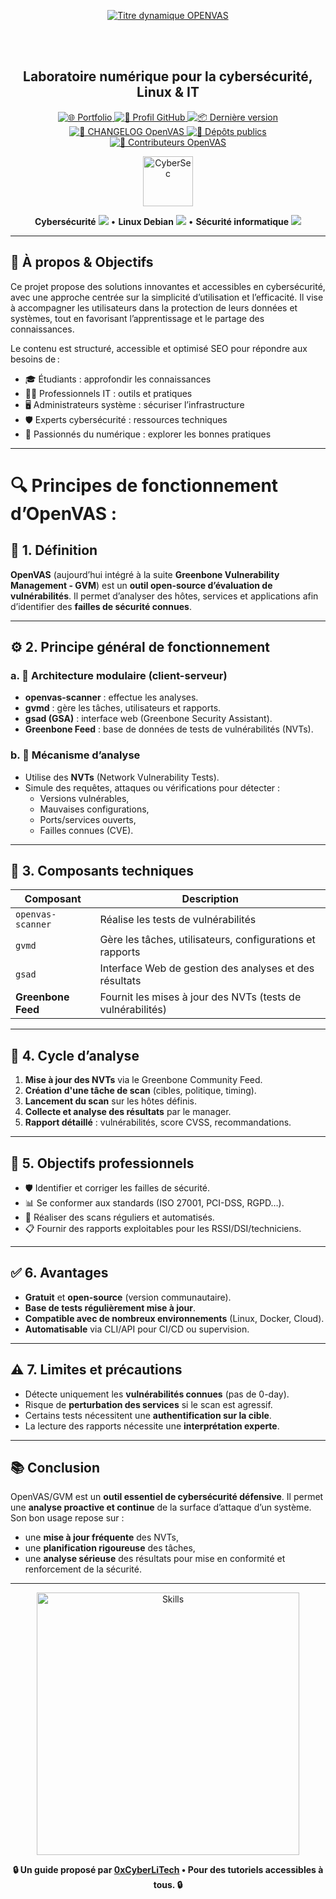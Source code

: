 <div align="center">

  <br></br>
  
  <a href="https://github.com/0xCyberLiTech">
    <img src="https://readme-typing-svg.herokuapp.com?font=JetBrains+Mono&size=50&duration=6000&pause=1000000000&color=FF0048&center=true&vCenter=true&width=1100&lines=%3EOPENVAS_" alt="Titre dynamique OPENVAS" />
  </a>
  
  <br></br>
  
  <h2>Laboratoire numérique pour la cybersécurité, Linux & IT</h2>

  <p align="center">
    <a href="https://0xcyberlitech.github.io/">
      <img src="https://img.shields.io/badge/Portfolio-0xCyberLiTech-181717?logo=github&style=flat-square" alt="🌐 Portfolio" />
    </a>
    <a href="https://github.com/0xCyberLiTech">
      <img src="https://img.shields.io/badge/Profil-GitHub-181717?logo=github&style=flat-square" alt="🔗 Profil GitHub" />
    </a>
    <a href="https://github.com/0xCyberLiTech/OpenVAS/releases/latest">
      <img src="https://img.shields.io/github/v/release/0xCyberLiTech/OpenVAS?label=version&style=flat-square&color=blue" alt="📦 Dernière version" />
    </a>
    <a href="https://github.com/0xCyberLiTech/OpenVAS/blob/main/CHANGELOG.md">
      <img src="https://img.shields.io/badge/📄%20Changelog-OpenVAS-blue?style=flat-square" alt="📄 CHANGELOG OpenVAS" />
    </a>
    <a href="https://github.com/0xCyberLiTech?tab=repositories">
      <img src="https://img.shields.io/badge/Dépôts-publics-blue?style=flat-square" alt="📂 Dépôts publics" />
    </a>
    <a href="https://github.com/0xCyberLiTech/OpenVAS/graphs/contributors">
      <img src="https://img.shields.io/badge/👥%20Contributeurs-cliquez%20ici-007ec6?style=flat-square" alt="👥 Contributeurs OpenVAS" />
    </a>
  </p>

</div>

<!--
Optimisation SEO : mots-clés cybersécurité, Linux, administration système, sécurité informatique, tutoriels, guides, expertise, formation, supervision, Docker, OpenVAS, firewall, proxy, DNS, SSH, Debian, IT, réseau, cryptographie, open source, ressources techniques, étudiants, professionnels, passionnés.
-->

<div align="center">
  <img src="https://img.icons8.com/fluency/96/000000/cyber-security.png" alt="CyberSec" width="80"/>
</div>

<div align="center">
  <p>
    <strong>Cybersécurité</strong> <img src="https://img.icons8.com/color/24/000000/lock--v1.png"/> • <strong>Linux Debian</strong> <img src="https://img.icons8.com/color/24/000000/linux.png"/> • <strong>Sécurité informatique</strong> <img src="https://img.icons8.com/color/24/000000/shield-security.png"/>
  </p>
</div>

---

## 🚀 À propos & Objectifs

Ce projet propose des solutions innovantes et accessibles en cybersécurité, avec une approche centrée sur la simplicité d’utilisation et l’efficacité. Il vise à accompagner les utilisateurs dans la protection de leurs données et systèmes, tout en favorisant l’apprentissage et le partage des connaissances.

Le contenu est structuré, accessible et optimisé SEO pour répondre aux besoins de :
- 🎓 Étudiants : approfondir les connaissances
- 👨‍💻 Professionnels IT : outils et pratiques
- 🖥️ Administrateurs système : sécuriser l’infrastructure
- 🛡️ Experts cybersécurité : ressources techniques
- 🚀 Passionnés du numérique : explorer les bonnes pratiques

---

# 🔍 Principes de fonctionnement d’OpenVAS :

## 🧭 1. Définition
**OpenVAS** (aujourd’hui intégré à la suite **Greenbone Vulnerability Management - GVM**) est un **outil open-source d’évaluation de vulnérabilités**. Il permet d’analyser des hôtes, services et applications afin d’identifier des **failles de sécurité connues**.

---

## ⚙️ 2. Principe général de fonctionnement

### a. 🔗 Architecture modulaire (client-serveur)
- **openvas-scanner** : effectue les analyses.
- **gvmd** : gère les tâches, utilisateurs et rapports.
- **gsad (GSA)** : interface web (Greenbone Security Assistant).
- **Greenbone Feed** : base de données de tests de vulnérabilités (NVTs).

### b. 🧪 Mécanisme d’analyse
- Utilise des **NVTs** (Network Vulnerability Tests).
- Simule des requêtes, attaques ou vérifications pour détecter :
  - Versions vulnérables,
  - Mauvaises configurations,
  - Ports/services ouverts,
  - Failles connues (CVE).

---

## 🧱 3. Composants techniques

| Composant           | Description                                                      |
|---------------------|------------------------------------------------------------------|
| `openvas-scanner`   | Réalise les tests de vulnérabilités                             |
| `gvmd`              | Gère les tâches, utilisateurs, configurations et rapports        |
| `gsad`              | Interface Web de gestion des analyses et des résultats           |
| **Greenbone Feed**  | Fournit les mises à jour des NVTs (tests de vulnérabilités)      |

---

## 🔄 4. Cycle d’analyse

1. **Mise à jour des NVTs** via le Greenbone Community Feed.
2. **Création d'une tâche de scan** (cibles, politique, timing).
3. **Lancement du scan** sur les hôtes définis.
4. **Collecte et analyse des résultats** par le manager.
5. **Rapport détaillé** : vulnérabilités, score CVSS, recommandations.

---

## 🎯 5. Objectifs professionnels

- 🛡️ Identifier et corriger les failles de sécurité.
- 📊 Se conformer aux standards (ISO 27001, PCI-DSS, RGPD…).
- 🔁 Réaliser des scans réguliers et automatisés.
- 📋 Fournir des rapports exploitables pour les RSSI/DSI/techniciens.

---

## ✅ 6. Avantages

- **Gratuit** et **open-source** (version communautaire).
- **Base de tests régulièrement mise à jour**.
- **Compatible avec de nombreux environnements** (Linux, Docker, Cloud).
- **Automatisable** via CLI/API pour CI/CD ou supervision.

---

## ⚠️ 7. Limites et précautions

- Détecte uniquement les **vulnérabilités connues** (pas de 0-day).
- Risque de **perturbation des services** si le scan est agressif.
- Certains tests nécessitent une **authentification sur la cible**.
- La lecture des rapports nécessite une **interprétation experte**.

---

## 📚 Conclusion

OpenVAS/GVM est un **outil essentiel de cybersécurité défensive**. Il permet une **analyse proactive et continue** de la surface d’attaque d’un système. Son bon usage repose sur :
- une **mise à jour fréquente** des NVTs,
- une **planification rigoureuse** des tâches,
- une **analyse sérieuse** des résultats pour mise en conformité et renforcement de la sécurité.

---

<p align="center">
  <a href="https://github.com/0xCyberLiTech" target="_blank" rel="noopener">
    <img src="https://skillicons.dev/icons?i=linux,debian,bash,docker,nginx,git,vim,python,markdown" alt="Skills" width="420">
  </a>
</p>

<p align="center">
  <b>🔒 Un guide proposé par <a href="https://github.com/0xCyberLiTech">0xCyberLiTech</a> • Pour des tutoriels accessibles à tous. 🔒</b>
</p>
